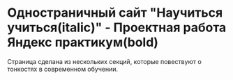 # Одностраничный сайт "**Научиться учиться(italic)**" - Проектная работа **Яндекс практикум(bold)**

Страница сделана из нескольких секций, которые повествуют о тонкостях в современном обучении.

##
